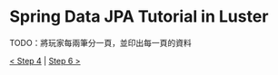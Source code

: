 Spring Data JPA Tutorial in Luster
=====

TODO：將玩家每兩筆分一頁，並印出每一頁的資料

[< Step 4](https://github.com/shiningjason1989/SpringDataJpaTutorial/tree/Step4) |
[Step 6 >](https://github.com/shiningjason1989/SpringDataJpaTutorial/tree/Step6)
